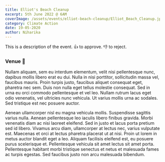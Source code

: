 ```yaml
---
title: Elliot's Beach Cleanup
excerpt: 5th June 2022 @ 6AM
coverImage: /assets/events/elliot-beach-cleanup/Elliot_Beach_Cleanup.jpg
category: Climate Action
date: 19-05-2020
author: Niharika
---
```


This is a description of the event. :+1: to approve. :-1: to reject.

### Venue :pushpin:

Nullam aliquam, sem eu interdum elementum, velit nisi pellentesque nunc, dapibus mollis libero erat eu dui. Nulla in nisi porttitor, sollicitudin massa vel, faucibus mauris. Proin turpis justo, faucibus aliquet consequat eget, pharetra nec sem. Duis non nulla eget tellus molestie consequat. Sed in urna eu orci commodo pellentesque et vel leo. Nullam rutrum lacus eget odio venenatis, vel ultricies nunc vehicula. Ut varius mollis urna ac sodales. Sed tristique est nec posuere auctor.

Aenean ullamcorper nisl eu magna vehicula mollis. Suspendisse sagittis varius nulla. Aenean pellentesque leo iaculis libero finibus gravida. Morbi venenatis diam ac nisi laoreet eleifend. Sed in justo et lacus porta pretium sed id libero. Vivamus arcu diam, ullamcorper at lectus nec, varius vulputate est. Maecenas et orci at lectus pharetra placerat ut at nisi. Proin ut lorem in metus auctor blandit eget a leo. Aliquam facilisis eleifend est, eu posuere purus scelerisque et. Pellentesque vehicula sit amet lectus sit amet porta. Pellentesque habitant morbi tristique senectus et netus et malesuada fames ac turpis egestas. Sed faucibus justo non arcu malesuada bibendum.
